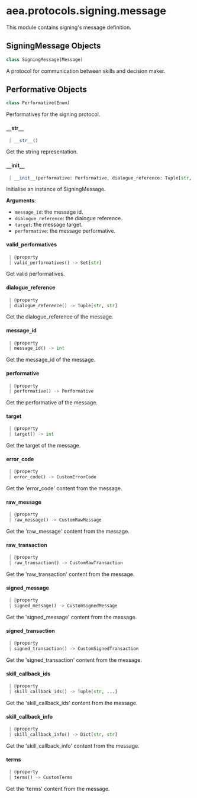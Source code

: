 <a name=".aea.protocols.signing.message"></a>
# aea.protocols.signing.message

This module contains signing's message definition.

<a name=".aea.protocols.signing.message.SigningMessage"></a>
## SigningMessage Objects

```python
class SigningMessage(Message)
```

A protocol for communication between skills and decision maker.

<a name=".aea.protocols.signing.message.SigningMessage.Performative"></a>
## Performative Objects

```python
class Performative(Enum)
```

Performatives for the signing protocol.

<a name=".aea.protocols.signing.message.SigningMessage.Performative.__str__"></a>
#### `__`str`__`

```python
 | __str__()
```

Get the string representation.

<a name=".aea.protocols.signing.message.SigningMessage.__init__"></a>
#### `__`init`__`

```python
 | __init__(performative: Performative, dialogue_reference: Tuple[str, str] = ("", ""), message_id: int = 1, target: int = 0, **kwargs, ,)
```

Initialise an instance of SigningMessage.

**Arguments**:

- `message_id`: the message id.
- `dialogue_reference`: the dialogue reference.
- `target`: the message target.
- `performative`: the message performative.

<a name=".aea.protocols.signing.message.SigningMessage.valid_performatives"></a>
#### valid`_`performatives

```python
 | @property
 | valid_performatives() -> Set[str]
```

Get valid performatives.

<a name=".aea.protocols.signing.message.SigningMessage.dialogue_reference"></a>
#### dialogue`_`reference

```python
 | @property
 | dialogue_reference() -> Tuple[str, str]
```

Get the dialogue_reference of the message.

<a name=".aea.protocols.signing.message.SigningMessage.message_id"></a>
#### message`_`id

```python
 | @property
 | message_id() -> int
```

Get the message_id of the message.

<a name=".aea.protocols.signing.message.SigningMessage.performative"></a>
#### performative

```python
 | @property
 | performative() -> Performative
```

Get the performative of the message.

<a name=".aea.protocols.signing.message.SigningMessage.target"></a>
#### target

```python
 | @property
 | target() -> int
```

Get the target of the message.

<a name=".aea.protocols.signing.message.SigningMessage.error_code"></a>
#### error`_`code

```python
 | @property
 | error_code() -> CustomErrorCode
```

Get the 'error_code' content from the message.

<a name=".aea.protocols.signing.message.SigningMessage.raw_message"></a>
#### raw`_`message

```python
 | @property
 | raw_message() -> CustomRawMessage
```

Get the 'raw_message' content from the message.

<a name=".aea.protocols.signing.message.SigningMessage.raw_transaction"></a>
#### raw`_`transaction

```python
 | @property
 | raw_transaction() -> CustomRawTransaction
```

Get the 'raw_transaction' content from the message.

<a name=".aea.protocols.signing.message.SigningMessage.signed_message"></a>
#### signed`_`message

```python
 | @property
 | signed_message() -> CustomSignedMessage
```

Get the 'signed_message' content from the message.

<a name=".aea.protocols.signing.message.SigningMessage.signed_transaction"></a>
#### signed`_`transaction

```python
 | @property
 | signed_transaction() -> CustomSignedTransaction
```

Get the 'signed_transaction' content from the message.

<a name=".aea.protocols.signing.message.SigningMessage.skill_callback_ids"></a>
#### skill`_`callback`_`ids

```python
 | @property
 | skill_callback_ids() -> Tuple[str, ...]
```

Get the 'skill_callback_ids' content from the message.

<a name=".aea.protocols.signing.message.SigningMessage.skill_callback_info"></a>
#### skill`_`callback`_`info

```python
 | @property
 | skill_callback_info() -> Dict[str, str]
```

Get the 'skill_callback_info' content from the message.

<a name=".aea.protocols.signing.message.SigningMessage.terms"></a>
#### terms

```python
 | @property
 | terms() -> CustomTerms
```

Get the 'terms' content from the message.

